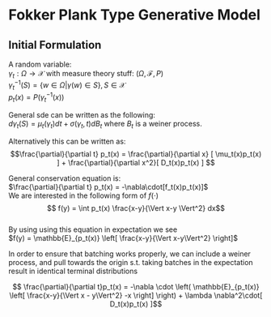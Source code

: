 # Fokker Plank Type Generative Model
## Initial Formulation

A random variable:  
$\gamma_t : \Omega \rightarrow \mathcal{X}$ with measure theory stuff: $(\Omega,\mathcal{F},P)$   
$\gamma_t^{-1}(S) = \{w \in \Omega | \gamma(w) \in S \}, S \in \mathcal{X}$  
$p_t(x) = P(\gamma_t^{-1}(x))$  

General sde can be written as the following:  
$d\gamma_t(S) = \mu_t(\gamma_t) dt + \sigma(\gamma_t, t)dB_t$ where $B_t$ is a weiner process.  

Alternatively this can be written as:  
$$\frac{\partial}{\partial t} p_t(x) = \frac{\partial}{\partial x} [ \mu_t(x)p_t(x) ] + \frac{\partial}{\partial x^2}[ D_t(x)p_t(x) ] $$

General conservation equation is:  
$\frac{\partial}{\partial t} p_t(x) = -\nabla\cdot[f_t(x)p_t(x)]$  
We are interested in the following form of $f(\cdot)$  
$$ f(y) = \int p_t(x) \frac{x-y}{\Vert x-y \Vert^2} dx$$  
By using using this equation in expectation we see  
$f(y) = \mathbb{E}_{p_t(x)} \left[ \frac{x-y}{\Vert x-y\Vert^2} \right]$

In order to ensure that batching works properly, we can include a weiner process, and pull towards the origin s.t. taking batches in the expectation result in identical terminal distributions

$$ \frac{\partial}{\partial t}p_t(x) = -\nabla \cdot \left( \mathbb{E}_{p_t(x)} \left[ \frac{x-y}{\Vert x - y\Vert^2} -x \right] \right) + \lambda \nabla^2\cdot[ D_t(x)p_t(x) ]$$  